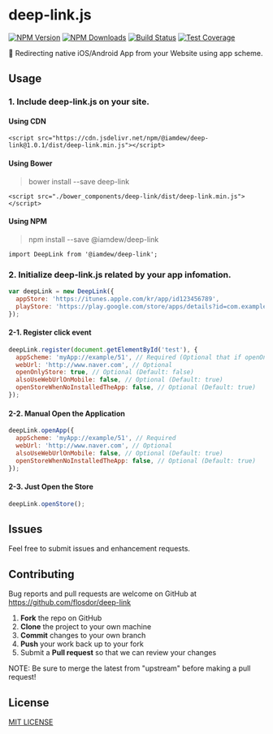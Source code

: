 # deep-link.js

[![NPM Version][npm-image]][npm-url]
[![NPM Downloads][downloads-image]][downloads-url]
[![Build Status][travis-image]][travis-url]
[![Test Coverage][coveralls-image]][coveralls-url]

🌈 Redirecting native iOS/Android App from your Website using app scheme.

## Usage
### 1. Include deep-link.js on your site.

#### Using CDN
```
<script src="https://cdn.jsdelivr.net/npm/@iamdew/deep-link@1.0.1/dist/deep-link.min.js"></script>
```

#### Using Bower
> bower install --save deep-link
```
<script src="./bower_components/deep-link/dist/deep-link.min.js"></script>
```

#### Using NPM
> npm install --save @iamdew/deep-link
```
import DeepLink from '@iamdew/deep-link';
```

### 2. Initialize deep-link.js related by your app infomation.
```javascript
var deepLink = new DeepLink({
  appStore: 'https://itunes.apple.com/kr/app/id123456789',
  playStore: 'https://play.google.com/store/apps/details?id=com.example.myApp',
});
```

#### 2-1. Register click event
```javascript
deepLink.register(document.getElementById('test'), {
  appScheme: 'myApp://example/51', // Required (Optional that if openOnlyStore is true)
  webUrl: 'http://www.naver.com', // Optional
  openOnlyStore: true, // Optional (Default: false)
  alsoUseWebUrlOnMobile: false, // Optional (Default: true)
  openStoreWhenNoInstalledTheApp: false, // Optional (Default: true)
});
```

#### 2-2. Manual Open the Application
```javascript
deepLink.openApp({
  appScheme: 'myApp://example/51', // Required
  webUrl: 'http://www.naver.com', // Optional
  alsoUseWebUrlOnMobile: false, // Optional (Default: true)
  openStoreWhenNoInstalledTheApp: false, // Optional (Default: true)
});
```

#### 2-3. Just Open the Store
```javascript
deepLink.openStore();
```

## Issues
Feel free to submit issues and enhancement requests.

## Contributing
Bug reports and pull requests are welcome on GitHub at https://github.com/flosdor/deep-link

 1. **Fork** the repo on GitHub
 2. **Clone** the project to your own machine
 3. **Commit** changes to your own branch
 4. **Push** your work back up to your fork
 5. Submit a **Pull request** so that we can review your changes

NOTE: Be sure to merge the latest from "upstream" before making a pull request!

## License

[MIT LICENSE](LICENSE)

[npm-image]: https://img.shields.io/npm/v/@iamdew/deep-link.svg
[npm-url]: https://npmjs.org/package/@iamdew/deep-link
[travis-image]: https://img.shields.io/travis/flosdor/deep-link/master.svg
[travis-url]: https://travis-ci.org/flosdor/deep-link
[coveralls-image]: https://coveralls.io/repos/github/flosdor/deep-link/badge.svg
[coveralls-url]: https://coveralls.io/github/flosdor/deep-link
[downloads-image]: https://img.shields.io/npm/dm/@iamdew/deep-link.svg
[downloads-url]: https://npmjs.org/package/@iamdew/deep-link
